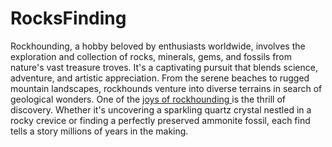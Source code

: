 # RocksFinding
Rockhounding, a hobby beloved by enthusiasts worldwide, involves the exploration and collection of rocks, minerals, gems, and fossils from nature's vast treasure troves. It's a captivating pursuit that blends science, adventure, and artistic appreciation. From the serene beaches to rugged mountain landscapes, rockhounds venture into diverse terrains in search of geological wonders.
One of the <a href="https://rocksfinding.com/">joys of rockhounding </a> is the thrill of discovery. Whether it's uncovering a sparkling quartz crystal nestled in a rocky crevice or finding a perfectly preserved ammonite fossil, each find tells a story millions of years in the making. 
